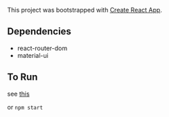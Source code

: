 This project was bootstrapped with [Create React App](https://github.com/facebook/create-react-app).

## Dependencies

- react-router-dom
- material-ui

## To Run

see [this](../README.md#availiable-scripts)

or `npm start`